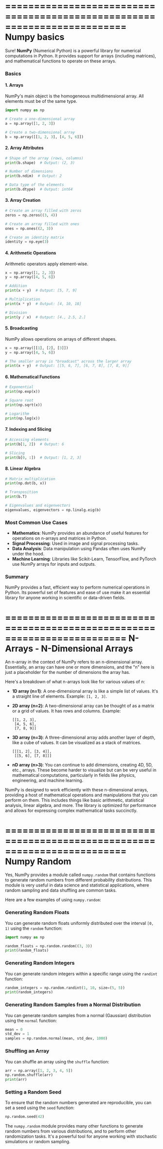 =========================================================================
Numpy basics
=========================================================================

Sure! **NumPy** (Numerical Python) is a powerful library for numerical computations in Python. It provides support for arrays (including matrices), and mathematical functions to operate on these arrays.

### Basics

#### 1. Arrays

NumPy's main object is the homogeneous multidimensional array. All elements must be of the same type.

```python
import numpy as np

# Create a one-dimensional array
a = np.array([1, 2, 3])

# Create a two-dimensional array
b = np.array([[1, 2, 3], [4, 5, 6]])
```

#### 2. Array Attributes

```python
# Shape of the array (rows, columns)
print(b.shape)  # Output: (2, 3)

# Number of dimensions
print(b.ndim)  # Output: 2

# Data type of the elements
print(b.dtype)  # Output: int64
```

#### 3. Array Creation

```python
# Create an array filled with zeros
zeros = np.zeros((3, 4))

# Create an array filled with ones
ones = np.ones((2, 3))

# Create an identity matrix
identity = np.eye(3)
```

#### 4. Arithmetic Operations

Arithmetic operators apply element-wise.

```python
x = np.array([1, 2, 3])
y = np.array([4, 5, 6])

# Addition
print(x + y)  # Output: [5, 7, 9]

# Multiplication
print(x * y)  # Output: [4, 10, 18]

# Division
print(y / x)  # Output: [4., 2.5, 2.]
```

#### 5. Broadcasting

NumPy allows operations on arrays of different shapes.

```python
x = np.array([[1], [2], [3]])
y = np.array([4, 5, 6])

# The smaller array is "broadcast" across the larger array
print(x + y)  # Output: [[5, 6, 7], [6, 7, 8], [7, 8, 9]]
```

#### 6. Mathematical Functions

```python
# Exponential
print(np.exp(x))

# Square root
print(np.sqrt(x))

# Logarithm
print(np.log(x))
```

#### 7. Indexing and Slicing

```python
# Accessing elements
print(b[1, 2])  # Output: 6

# Slicing
print(b[0, :])  # Output: [1, 2, 3]
```

#### 8. Linear Algebra

```python
# Matrix multiplication
print(np.dot(b, x))

# Transposition
print(b.T)

# Eigenvalues and eigenvectors
eigenvalues, eigenvectors = np.linalg.eig(b)
```

### Most Common Use Cases

- **Mathematics**: NumPy provides an abundance of useful features for operations on n-arrays and matrices in Python.
- **Signal Processing**: Used in image and signal processing tasks.
- **Data Analysis**: Data manipulation using Pandas often uses NumPy under the hood.
- **Machine Learning**: Libraries like Scikit-Learn, TensorFlow, and PyTorch use NumPy arrays for inputs and outputs.

### Summary

NumPy provides a fast, efficient way to perform numerical operations in Python. Its powerful set of features and ease of use make it an essential library for anyone working in scientific or data-driven fields.








=========================================================================
N-Arrays - N-Dimensional Arrays
=========================================================================
An n-array in the context of NumPy refers to an n-dimensional array. Essentially, an array can have one or more dimensions, and the "n" here is just a placeholder for the number of dimensions the array has.

Here's a breakdown of what n-arrays look like for various values of n:

- **1D array (n=1)**: A one-dimensional array is like a simple list of values. It's a straight line of elements. Example: `[1, 2, 3]`.

- **2D array (n=2)**: A two-dimensional array can be thought of as a matrix or a grid of values. It has rows and columns. Example:
  ```
  [[1, 2, 3],
   [4, 5, 6],
   [7, 8, 9]]
  ```

- **3D array (n=3)**: A three-dimensional array adds another layer of depth, like a cube of values. It can be visualized as a stack of matrices.
  ```
  [[[1, 2], [3, 4]],
   [[5, 6], [7, 8]]]
  ```

- **nD array (n>3)**: You can continue to add dimensions, creating 4D, 5D, etc., arrays. These become harder to visualize but can be very useful in mathematical computations, particularly in fields like physics, engineering, and machine learning.

NumPy is designed to work efficiently with these n-dimensional arrays, providing a host of mathematical operations and manipulations that you can perform on them. This includes things like basic arithmetic, statistical analysis, linear algebra, and more. The library is optimized for performance and allows for expressing complex mathematical tasks succinctly.












=========================================================================
Numpy Random
=========================================================================
Yes, NumPy provides a module called `numpy.random` that contains functions to generate random numbers from different probability distributions. This module is very useful in data science and statistical applications, where random sampling and data shuffling are common tasks.

Here are a few examples of using `numpy.random`:

### Generating Random Floats
You can generate random floats uniformly distributed over the interval `[0, 1)` using the `random` function:

```python
import numpy as np

random_floats = np.random.random((3, 3))
print(random_floats)
```

### Generating Random Integers
You can generate random integers within a specific range using the `randint` function:

```python
random_integers = np.random.randint(1, 10, size=(5, 5))
print(random_integers)
```

### Generating Random Samples from a Normal Distribution
You can generate random samples from a normal (Gaussian) distribution using the `normal` function:

```python
mean = 0
std_dev = 1
samples = np.random.normal(mean, std_dev, 1000)
```

### Shuffling an Array
You can shuffle an array using the `shuffle` function:

```python
arr = np.array([1, 2, 3, 4, 5])
np.random.shuffle(arr)
print(arr)
```

### Setting a Random Seed
To ensure that the random numbers generated are reproducible, you can set a seed using the `seed` function:

```python
np.random.seed(42)
```

The `numpy.random` module provides many other functions to generate random numbers from various distributions, and to perform other randomization tasks. It's a powerful tool for anyone working with stochastic simulations or random sampling.